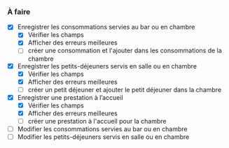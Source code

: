 ### À faire

- [X] Enregistrer les consommations servies au bar ou en chambre
    - [X] Vérifier les champs
    - [X] Afficher des erreurs meilleures
    - [ ] créer une consommation et l'ajouter dans les consommations de la chambre
- [X] Enregistrer les petits-déjeuners servis en salle ou en chambre
    - [X] Vérifier les champs
    - [X] Afficher des erreurs meilleures
    - [ ] créer un petit déjeuner et ajouter le petit déjeuner dans la chambre
- [X] Enregistrer une prestation à l’accueil
    - [X] Vérifier les champs
    - [X] Afficher des erreurs meilleures
    - [ ] créer une prestation à l'accueil pour la chambre
   
- [ ] Modifier les consommations servies au bar ou en chambre
- [ ] Modifier les petits-déjeuners servis en salle ou en chambre